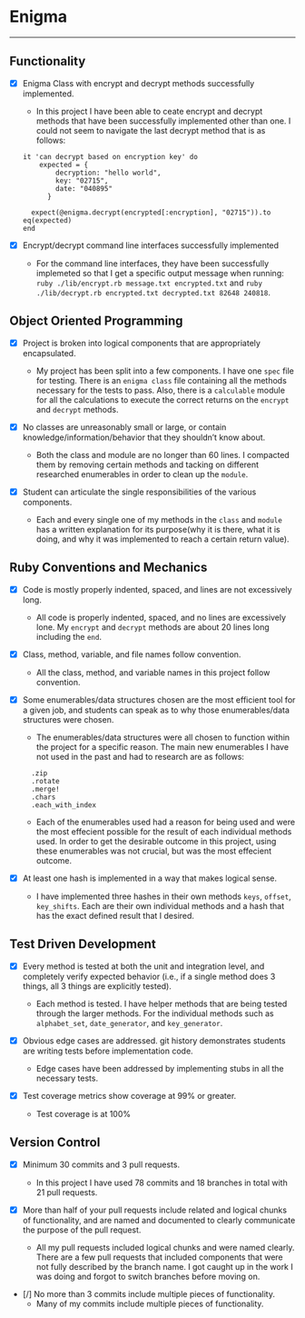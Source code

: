 # Enigma
--------------
## Functionality
- [x] Enigma Class with encrypt and decrypt methods successfully implemented. 
  - In this project I have been able to ceate encrypt and decrypt methods that have been successfully implemented other than one. I could not seem to navigate the last decrypt method that is as follows:
  ```
  it 'can decrypt based on encryption key' do
      expected = {
          decryption: "hello world",
          key: "02715",
          date: "040895"
        }

    expect(@enigma.decrypt(encrypted[:encryption], "02715")).to eq(expected)
  end
  ```

- [x] Encrypt/decrypt command line interfaces successfully implemented
  - For the command line interfaces, they have been successfully implemeted so that I get a specific output message when running: `ruby ./lib/encrypt.rb message.txt encrypted.txt` and `ruby ./lib/decrypt.rb encrypted.txt decrypted.txt 82648 240818`.

## Object Oriented Programming
- [x] Project is broken into logical components that are appropriately encapsulated. 
  - My project has been split into a few components. I have one `spec` file for testing. There is an `enigma class` file containing all the methods necessary for the tests to pass. Also, there is a `calculable` module for all the calculations to execute the correct returns on the `encrypt` and `decrypt` methods. 

- [x] No classes are unreasonably small or large, or contain knowledge/information/behavior that they shouldn’t know about. 
  - Both the class and module are no longer than 60 lines. I compacted them by removing certain methods and tacking on different researched enumerables in order to clean up the `module`.

- [x] Student can articulate the single responsibilities of the various components.
  - Each and every single one of my methods in the `class` and `module` has a written explanation for its purpose(why it is there, what it is doing, and why it was implemented to reach a certain return value).


## Ruby Conventions and Mechanics
- [x] Code is mostly properly indented, spaced, and lines are not excessively long. 
  - All code is properly indented, spaced, and no lines are excessively lone. My `encrypt` and `decrypt` methods are about 20 lines long including the `end`.
 
- [x] Class, method, variable, and file names follow convention. 
  - All the class, method, and variable names in this project follow convention.
    
  
- [x] Some enumerables/data structures chosen are the most efficient tool for a given job, and students can speak as to why those enumerables/data structures were chosen. 
  - The enumerables/data structures were all chosen to function within the project for a specific reason. The main new enumerables I have not used in the past and had to research are as follows:
  ```
    .zip
    .rotate
    .merge!
    .chars
    .each_with_index
    ```
  - Each of the enumerables used had a reason for being used and were the most effecient possible for the result of each individual methods used. In order to get the desirable outcome in this project, using these enumerables was not crucial, but was the most effecient outcome.

- [x] At least one hash is implemented in a way that makes logical sense.
  - I have implemented three hashes in their own methods `keys`, `offset`, `key_shifts`. Each are their own individual methods and a hash that has the exact defined result that I desired.


## Test Driven Development

- [x] Every method is tested at both the unit and integration level, and completely verify expected behavior (i.e., if a single method does 3 things, all 3 things are explicitly tested). 
  - Each method is tested. I have helper methods that are being tested through the larger methods. For the individual methods such as `alphabet_set`, `date_generator`, and `key_generator`.

- [x] Obvious edge cases are addressed. git history demonstrates students are writing tests before implementation code.
  - Edge cases have been addressed by implementing stubs in all the necessary tests.

- [x] Test coverage metrics show coverage at 99% or greater.
  - Test coverage is at 100%



## Version Control

- [x] Minimum 30 commits and 3 pull requests. 
  - In this project I have used 78 commits and 18 branches in total with 21 pull requests.
 
- [x] More than half of your pull requests include related and logical chunks of functionality, and are named and documented to clearly communicate the purpose of the pull request. 
  - All my pull requests included logical chunks and were named clearly. There are a few pull requests that included components that were not fully described by the branch name. I got caught up in the work I was doing and forgot to switch branches before moving on.

- [/] No more than 3 commits include multiple pieces of functionality.
  - Many of my commits include multiple pieces of functionality.
